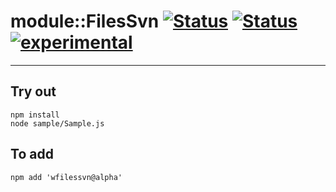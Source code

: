 
# module::FilesSvn [![Status](https://circleci.com/gh/Wandalen/wFilesSvn.svg?style=shield)](https://img.shields.io/circleci/build/github/Wandalen/wFilesSvn?label=Test&logo=Test) [![Status](https://github.com/Wandalen/wFilesSvn/workflows/Test/badge.svg)](https://github.com/Wandalen/wFilesSvn/actions?query=workflow%3ATest) [![experimental](https://img.shields.io/badge/stability-experimental-orange.svg)](https://github.com/emersion/stability-badges#experimental)

___

## Try out
```
npm install
node sample/Sample.js
```

## To add
```
npm add 'wfilessvn@alpha'
```

